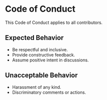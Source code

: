 
# Code of Conduct

This Code of Conduct applies to all contributors.

## Expected Behavior

- Be respectful and inclusive.
- Provide constructive feedback.
- Assume positive intent in discussions.

## Unacceptable Behavior

- Harassment of any kind.
- Discriminatory comments or actions.
